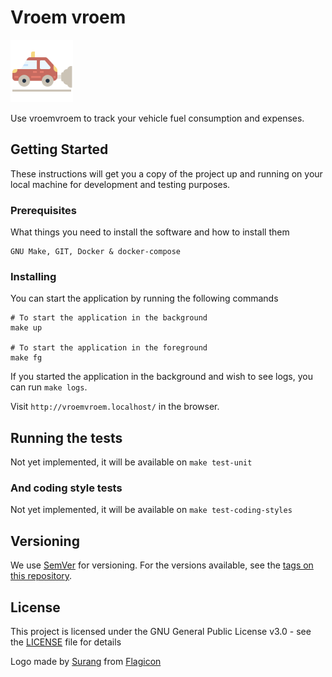 # Vroem vroem

<img alt="Logo vroemvroem" src="https://github.com/dirty-laundry/vroemvroem/raw/master/logo.svg?sanitize=true" width="100">

Use vroemvroem to track your vehicle fuel consumption and expenses.

## Getting Started

These instructions will get you a copy of the project up and running on your local machine for development and 
testing purposes.

### Prerequisites

What things you need to install the software and how to install them

```
GNU Make, GIT, Docker & docker-compose
```

### Installing

You can start the application by running the following commands 

```
# To start the application in the background
make up

# To start the application in the foreground
make fg
```

If you started the application in the background and wish to see
logs, you can run `make logs`.

Visit `http://vroemvroem.localhost/` in the browser.

## Running the tests

Not yet implemented, it will be available on `make test-unit`

### And coding style tests

Not yet implemented, it will be available on `make test-coding-styles`

## Versioning

We use [SemVer](http://semver.org/) for versioning. For the versions available, see the [tags on this repository](https://github.com/your/project/tags). 

## License

This project is licensed under the GNU General Public License v3.0 - see the [LICENSE](LICENSE) file for details

Logo made by [Surang](https://www.flaticon.com/authors/surang) from [Flagicon](https://www.flaticon.com)
